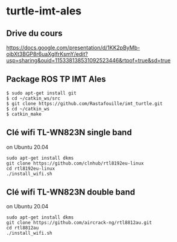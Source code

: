 # turtle-imt-ales

## Drive du cours

<https://docs.google.com/presentation/d/1KK2pByMb-ojbXt3BGP8r6uaXgIfrKsmY/edit?usp=sharing&ouid=115338138531092523446&rtpof=true&sd=true>

## Package ROS TP IMT Ales

	$ sudo apt-get install git
	$ cd ~/catkin_ws/src
	$ git clone https://github.com/Rastafouille/imt_turtle.git
	$ cd ~/catkin_ws
	$ catkin_make


## Clé wifi TL-WN823N single band
 
on Ubuntu 20.04 

	sudo apt-get install dkms
 	git clone https://github.com/clnhub/rtl8192eu-linux
	cd rtl8192eu-linux
	./install_wifi.sh
	
## Clé wifi TL-WN823N double band

on Ubuntu 20.04 
	
	sudo apt-get install dkms
 	git clone https://github.com/aircrack-ng/rtl8812au.git
	cd rtl8812au
	./install_wifi.sh
	
	

